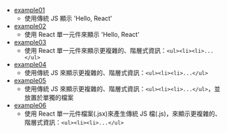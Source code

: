 - [example01](example01)
  - 使用傳統 JS 顯示 'Hello, React'
- [example02](example02)
  - 使用 React 單一元件來顯示 'Hello, React'
- [example03](example03)
  - 使用 React 單一元件來顯示更複雜的、階層式資訊：```<ul><li><li>...</ul>```
- [example04](example04)
  - 使用傳統 JS 來顯示更複雜的、階層式資訊：```<ul><li><li>...</ul>```
- [example05](example05)
  - 使用傳統 JS 來顯示更複雜的、階層式資訊：```<ul><li><li>...</ul>```，並放置於單獨的檔案
- [example06](example06)
  - 使用 React 單一元件檔案(.jsx)來產生傳統 JS 檔(.js)，來顯示更複雜的、階層式資訊：```<ul><li><li>...</ul>```

